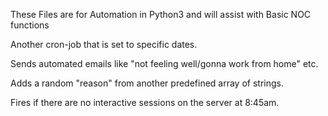 These Files are for Automation in Python3 and will assist with Basic NOC functions

Another cron-job that is set to specific dates. 


Sends automated emails like "not feeling well/gonna work from home" etc. 


Adds a random "reason" from another predefined array of strings.


Fires if there are no interactive sessions on the server at 8:45am.
